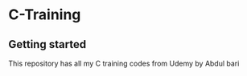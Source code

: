 # C-Training



## Getting started

This repository has all my C training codes from Udemy by Abdul bari

